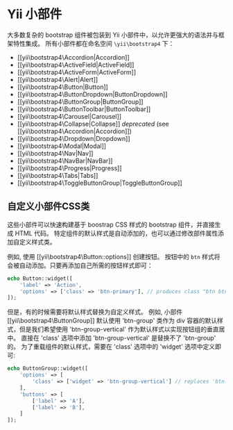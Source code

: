 Yii 小部件
===========

大多数复杂的 bootstrap 组件被包装到 Yii 小部件中，以允许更强大的语法并与框架特性集成。 所有小部件都在命名空间 `\yii\bootstrap4` 下：

- [[yii\bootstrap4\Accordion|Accordion]]
- [[yii\bootstrap4\ActiveField|ActiveField]]
- [[yii\bootstrap4\ActiveForm|ActiveForm]]
- [[yii\bootstrap4\Alert|Alert]]
- [[yii\bootstrap4\Button|Button]]
- [[yii\bootstrap4\ButtonDropdown|ButtonDropdown]]
- [[yii\bootstrap4\ButtonGroup|ButtonGroup]]
- [[yii\bootstrap4\ButtonToolbar|ButtonToolbar]]
- [[yii\bootstrap4\Carousel|Carousel]]
- [[yii\bootstrap4\Collapse|Collapse]] *deprecated* (see [[yii\bootstrap4\Accordion|Accordion]])
- [[yii\bootstrap4\Dropdown|Dropdown]]
- [[yii\bootstrap4\Modal|Modal]]
- [[yii\bootstrap4\Nav|Nav]]
- [[yii\bootstrap4\NavBar|NavBar]]
- [[yii\bootstrap4\Progress|Progress]]
- [[yii\bootstrap4\Tabs|Tabs]]
- [[yii\bootstrap4\ToggleButtonGroup|ToggleButtonGroup]]

## 自定义小部件CSS类 <span id="customizing-css-classes"></span>

这些小部件可以快速构建基于 boostrap CSS 样式的 bootstrap 组件，并直接生成 HTML 代码。
特定组件的默认样式是自动添加的，也可以通过修改部件属性添加自定义样式类。

例如, 使用 [[yii\bootstrap4\Button::options]] 创建按钮。
按钮中的 `btn` 样式将会被自动添加。只要再添加自己所需的按钮样式即可：

```php
echo Button::widget([
    'label' => 'Action',
    'options' => ['class' => 'btn-primary'], // produces class "btn btn-primary"
]);
```

但是，有的时候需要将默认样式替换为自定义样式。
例如, 小部件 [[yii\bootstrap4\ButtonGroup]] 默认使用 'btn-group' 类作为 div 容器的默认样式，但是我们希望使用 'btn-group-vertical' 作为默认样式以实现按钮组的垂直居中。
直接在 'class' 选项中添加 'btn-group-vertical' 是替换不了 'btn-group' 的。
为了重载组件的默认样式，需要在 'class' 选项中的 'widget' 选项中定义即可:

```php
echo ButtonGroup::widget([
    'options' => [
        'class' => ['widget' => 'btn-group-vertical'] // replaces 'btn-group' with 'btn-group-vertical'
    ],
    'buttons' => [
        ['label' => 'A'],
        ['label' => 'B'],
    ]
]);
```
